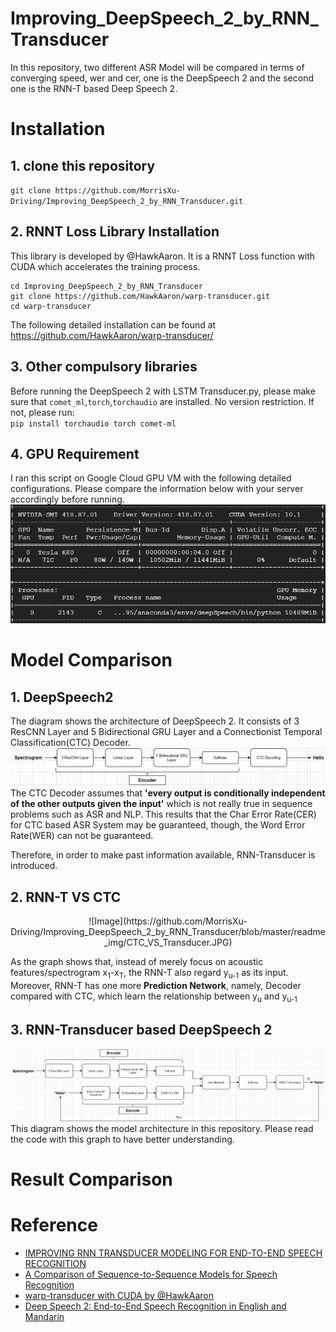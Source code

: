 # Improving_DeepSpeech_2_by_RNN_Transducer
In this repository, two different ASR Model will be compared in terms of converging speed, wer and cer, one is the DeepSpeech 2 and the second one is the RNN-T based Deep Speech 2.

# Installation
## 1. clone this repository
`git clone https://github.com/MorrisXu-Driving/Improving_DeepSpeech_2_by_RNN_Transducer.git`  

## 2. RNNT Loss Library Installation
This library is developed by @HawkAaron. It is a RNNT Loss function with CUDA which accelerates the training process.    
```
cd Improving_DeepSpeech_2_by_RNN_Transducer
git clone https://github.com/HawkAaron/warp-transducer.git
cd warp-transducer
```
The following detailed installation can be found at https://github.com/HawkAaron/warp-transducer/

## 3. Other compulsory libraries
Before running the DeepSpeech 2 with LSTM Transducer.py, please make sure that `comet_ml`,`torch`,`torchaudio` are installed. No version restriction.
If not, please run:  
`pip install torchaudio torch comet-ml`

## 4. GPU Requirement
I ran this script on Google Cloud GPU VM with the following detailed configurations. Please compare the information below with your server accordingly before running.  
![Image](https://github.com/MorrisXu-Driving/Improving_DeepSpeech_2_by_RNN_Transducer/blob/master/readme_img/GPU.JPG)

# Model Comparison
## 1. DeepSpeech2
The diagram shows the architecture of DeepSpeech 2. It consists of 3 ResCNN Layer and 5 Bidirectional GRU Layer and a Connectionist Temporal Classification(CTC) Decoder.  
![Image](https://github.com/MorrisXu-Driving/Improving_DeepSpeech_2_by_RNN_Transducer/blob/master/readme_img/DEEPSPEECH2.JPG)  
The CTC Decoder assumes that **'every output is conditionally independent of the other outputs given the input'** which is not really true in sequence problems such as ASR and NLP. This results that the Char Error Rate(CER) for CTC based ASR System may be guaranteed, though, the Word Error Rate(WER) can not be guaranteed.  

Therefore, in order to make past information available, RNN-Transducer is introduced.
## 2. RNN-T VS CTC
<div align=center>![Image](https://github.com/MorrisXu-Driving/Improving_DeepSpeech_2_by_RNN_Transducer/blob/master/readme_img/CTC_VS_Transducer.JPG)</div>

As the graph shows that, instead of merely focus on acoustic features/spectrogram x<sub>1</sub>-x<sub>T</sub>, the RNN-T also regard y<sub>u-1</sub> as its input. Moreover, RNN-T has one more **Prediction Network**, namely, Decoder compared with CTC, which learn the relationship between y<sub>u</sub> and y<sub>u-1</sub>

## 3. RNN-Transducer based DeepSpeech 2
![Image](https://github.com/MorrisXu-Driving/Improving_DeepSpeech_2_by_RNN_Transducer/blob/master/readme_img/Transducer.JPG)  
This diagram shows the model architecture in this repository. Please read the code with this graph to have better understanding.

# Result Comparison


# Reference
* [IMPROVING RNN TRANSDUCER MODELING FOR END-TO-END SPEECH RECOGNITION](https://arxiv.org/pdf/1909.12415.pdf)
* [A Comparison of Sequence-to-Sequence Models for Speech Recognition](https://www.isca-speech.org/archive/Interspeech_2017/pdfs/0233.PDF)
* [warp-transducer with CUDA by @HawkAaron](https://github.com/HawkAaron/warp-transducer)
* [Deep Speech 2: End-to-End Speech Recognition in English and Mandarin](https://arxiv.org/pdf/1512.02595.pdf)

